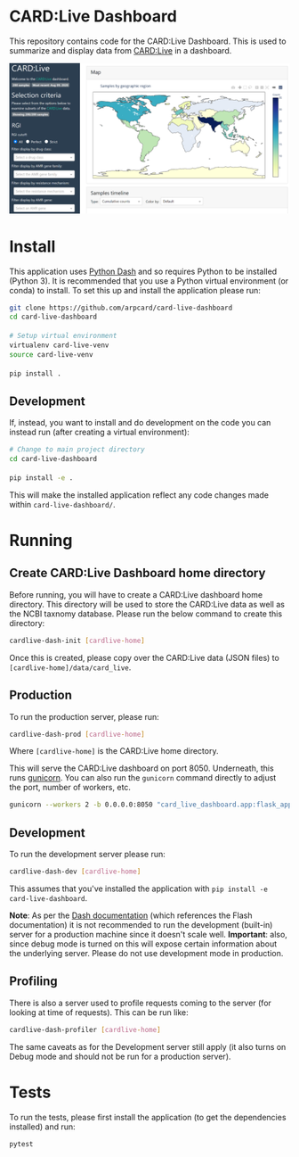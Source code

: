 # CARD:Live Dashboard

This repository contains code for the CARD:Live Dashboard. This is used to summarize and display data from [CARD:Live][] in a dashboard.

![card-live-overview.png][]

# Install

This application uses [Python Dash][] and so requires Python to be installed (Python 3). It is recommended that you use a Python virtual environment (or conda) to install. To set this up and install the application please run:

```bash
git clone https://github.com/arpcard/card-live-dashboard
cd card-live-dashboard

# Setup virtual environment
virtualenv card-live-venv
source card-live-venv

pip install .
```

## Development

If, instead, you want to install and do development on the code you can instead run (after creating a virtual environment):

```bash
# Change to main project directory
cd card-live-dashboard

pip install -e .
```

This will make the installed application reflect any code changes made within `card-live-dashboard/`.

# Running

## Create CARD:Live Dashboard home directory

Before running, you will have to create a CARD:Live dashboard home directory. This directory will be used to store the CARD:Live data as well as the NCBI taxnomy database. Please run the below command to create this directory:

```bash
cardlive-dash-init [cardlive-home]
```

Once this is created, please copy over the CARD:Live data (JSON files) to `[cardlive-home]/data/card_live`.

## Production

To run the production server, please run:

```bash
cardlive-dash-prod [cardlive-home]
```

Where `[cardlive-home]` is the CARD:Live home directory.

This will serve the CARD:Live dashboard on port 8050. Underneath, this runs [gunicorn][]. You can also run the `gunicorn` command directly to adjust the port, number of workers, etc.

```bash
gunicorn --workers 2 -b 0.0.0.0:8050 "card_live_dashboard.app:flask_app(card_live_home='[cardlive-home]')" --timeout 600 --log-level debug
```

## Development

To run the development server please run:

```bash
cardlive-dash-dev [cardlive-home]
```

This assumes that you've installed the application with `pip install -e card-live-dashboard`.

**Note**: As per the [Dash documentation][dash-deployment] (which references the Flash documentation) it is not recommended to run the development (built-in) server for a production machine since it doesn't scale well. **Important**: also, since debug mode is turned on this will expose certain information about the underlying server. Please do not use development mode in production.

## Profiling

There is also a server used to profile requests coming to the server (for looking at time of requests). This can be run like:

```bash
cardlive-dash-profiler [cardlive-home]
```

The same caveats as for the Development server still apply (it also turns on Debug mode and should not be run for a production server).

# Tests

To run the tests, please first install the application (to get the dependencies installed) and run:

```bash
pytest
```

[dash-deployment]: https://dash.plotly.com/deployment
[gunicorn]: https://docs.gunicorn.org
[CARD:Live]: https://card.mcmaster.ca/live
[Python Dash]: https://plotly.com/dash/
[card-live-overview.png]: images/card-live-overview.png
